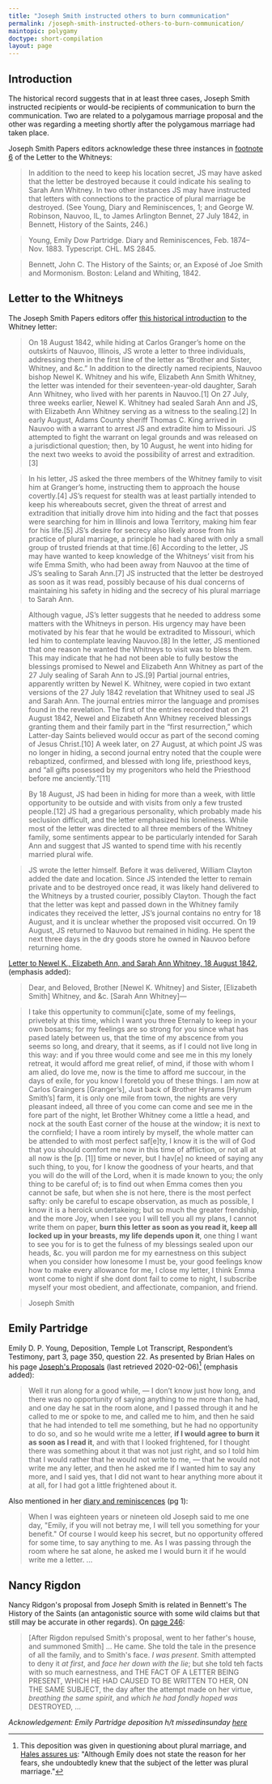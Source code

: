 ```yaml
---
title: "Joseph Smith instructed others to burn communication"
permalink: /joseph-smith-instructed-others-to-burn-communication/
maintopic: polygamy
doctype: short-compilation
layout: page
---
```


## Introduction

The historical record suggests that in at least three cases, Joseph Smith instructed recipients or would-be recipients of communication to burn the communication.  Two are related to a polygamous marriage proposal and the other was regarding a meeting shortly after the polygamous marriage had taken place.

Joseph Smith Papers editors acknowledge these three instances in [footnote 6](https://www.josephsmithpapers.org/paper-summary/letter-to-newel-k-elizabeth-ann-smith-and-sarah-ann-whitney-18-august-1842/2#1415580525105515545) of the Letter to the Whitneys:

> In addition to the need to keep his location secret, JS may have asked that
> the letter be destroyed because it could indicate his sealing to Sarah Ann
> Whitney. In two other instances JS may have instructed that letters with
> connections to the practice of plural marriage be destroyed. (See Young,
> Diary and Reminiscences, 1; and George W. Robinson, Nauvoo, IL, to James
> Arlington Bennet, 27 July 1842, in Bennett, History of the Saints, 246.)

> Young, Emily Dow Partridge. Diary and Reminiscences, Feb. 1874–Nov. 1883. Typescript. CHL. MS 2845.

> Bennett, John C. The History of the Saints; or, an Exposé of Joe Smith and Mormonism. Boston: Leland and Whiting, 1842.

## Letter to the Whitneys

The Joseph Smith Papers editors offer [this historical introduction](https://www.josephsmithpapers.org/paper-summary/letter-to-newel-k-elizabeth-ann-smith-and-sarah-ann-whitney-18-august-1842/2#historical-intro) to the Whitney letter:

> On 18 August 1842, while hiding at Carlos Granger’s home on the outskirts of Nauvoo, Illinois, JS wrote a letter to three individuals, addressing them in the first line of the letter as “Brother and Sister, Whitney, and &c.” In addition to the directly named recipients, Nauvoo bishop Newel K. Whitney and his wife, Elizabeth Ann Smith Whitney, the letter was intended for their seventeen-year-old daughter, Sarah Ann Whitney, who lived with her parents in Nauvoo.[1] On 27 July, three weeks earlier, Newel K. Whitney had sealed Sarah Ann and JS, with Elizabeth Ann Whitney serving as a witness to the sealing.[2] In early August, Adams County sheriff Thomas C. King arrived in Nauvoo with a warrant to arrest JS and extradite him to Missouri. JS attempted to fight the warrant on legal grounds and was released on a jurisdictional question; then, by 10 August, he went into hiding for the next two weeks to avoid the possibility of arrest and extradition.[3]

> In his letter, JS asked the three members of the Whitney family to visit him at Granger’s home, instructing them to approach the house covertly.[4] JS’s request for stealth was at least partially intended to keep his whereabouts secret, given the threat of arrest and extradition that initially drove him into hiding and the fact that posses were searching for him in Illinois and Iowa Territory, making him fear for his life.[5] JS’s desire for secrecy also likely arose from his practice of plural marriage, a principle he had shared with only a small group of trusted friends at that time.[6] According to the letter, JS may have wanted to keep knowledge of the Whitneys’ visit from his wife Emma Smith, who had been away from Nauvoo at the time of JS’s sealing to Sarah Ann.[7] JS instructed that the letter be destroyed as soon as it was read, possibly because of his dual concerns of maintaining his safety in hiding and the secrecy of his plural marriage to Sarah Ann.

> Although vague, JS’s letter suggests that he needed to address some matters with the Whitneys in person. His urgency may have been motivated by his fear that he would be extradited to Missouri, which led him to contemplate leaving Nauvoo.[8] In the letter, JS mentioned that one reason he wanted the Whitneys to visit was to bless them. This may indicate that he had not been able to fully bestow the blessings promised to Newel and Elizabeth Ann Whitney as part of the 27 July sealing of Sarah Ann to JS.[9] Partial journal entries, apparently written by Newel K. Whitney, were copied in two extant versions of the 27 July 1842 revelation that Whitney used to seal JS and Sarah Ann. The journal entries mirror the language and promises found in the revelation. The first of the entries recorded that on 21 August 1842, Newel and Elizabeth Ann Whitney received blessings granting them and their family part in the “first resurrection,” which Latter-day Saints believed would occur as part of the second coming of Jesus Christ.[10] A week later, on 27 August, at which point JS was no longer in hiding, a second journal entry noted that the couple were rebaptized, confirmed, and blessed with long life, priesthood keys, and “all gifts posessed by my progenitors who held the Priesthood before me anciently.”[11]

> By 18 August, JS had been in hiding for more than a week, with little opportunity to be outside and with visits from only a few trusted people.[12] JS had a gregarious personality, which probably made his seclusion difficult, and the letter emphasized his loneliness. While most of the letter was directed to all three members of the Whitney family, some sentiments appear to be particularly intended for Sarah Ann and suggest that JS wanted to spend time with his recently married plural wife.

> JS wrote the letter himself. Before it was delivered, William Clayton added the date and location. Since JS intended the letter to remain private and to be destroyed once read, it was likely hand delivered to the Whitneys by a trusted courier, possibly Clayton. Though the fact that the letter was kept and passed down in the Whitney family indicates they received the letter, JS’s journal contains no entry for 18 August, and it is unclear whether the proposed visit occurred. On 19 August, JS returned to Nauvoo but remained in hiding. He spent the next three days in the dry goods store he owned in Nauvoo before returning home.

[Letter to Newel K., Elizabeth Ann, and Sarah Ann Whitney, 18 August 1842](https://www.josephsmithpapers.org/paper-summary/letter-to-newel-k-elizabeth-ann-and-sarah-ann-whitney-18-august-1842/2#full-transcript), (emphasis added):

> Dear, and Beloved, Brother [Newel K. Whitney] and Sister, [Elizabeth Smith]
> Whitney, and &c. [Sarah Ann Whitney]—

> I take this oppertunity to communi[c]ate, some of my feelings, privetely at
> this time, which I want you three Eternaly to keep in your own bosams; for
> my feelings are so strong for you since what has pased lately between us,
> that the time of my abscence from you seems so long, and dreary, that it
> seems, as if I could not live long in this way: and if you three would come
> and see me in this my lonely retreat, it would afford me great relief, of
> mind, if those with whom I am alied, do love me, now is the time to afford
> me succour, in the days of exile, for you know I foretold you of these
> things. I am now at Carlos Graingers [Granger’s], Just back of Brother
> Hyrams [Hyrum Smith’s] farm, it is only one mile from town, the nights are
> very pleasant indeed, all three of you come can come and see me in the fore
> part of the night, let Brother Whitney come a little a head, and nock at the
> south East corner of the house at the window; it is next to the cornfield; I
> have a room intirely by myself, the whole matter can be attended to with
> most perfect saf[e]ty, I know it is the will of God that you should comfort
> me now in this time of affliction, or not all at all now is the [p. [1]]
> time or never, but I hav[e] no kneed of saying any such thing, to you, for I
> know the goodness of your hearts, and that you will do the will of the Lord,
> when it is made known to you; the only thing to be careful of; is to find
> out when Emma comes then you cannot be safe, but when she is not here, there
> is the most perfect safty: only be careful to escape observation, as much as
> possible, I know it is a heroick undertakeing; but so much the greater
> frendship, and the more Joy, when I see you I will tell you all my plans, I
> cannot write them on paper, **burn this letter as soon as you read it, keep
> all locked up in your breasts, my life depends upon it**, one thing I want
> to see you for is to get the fulness of my blessings sealed upon our heads,
> &c. you will pardon me for my earnestness on this subject when you consider
> how lonesome I must be, your good feelings know how to make every allowance
> for me, I close my letter, I think Emma wont come to night if she dont dont
> fail to come to night, I subscribe myself your most obedient, and
> affectionate, companion, and friend.

> Joseph Smith

## Emily Partridge

Emily D. P. Young, Deposition, Temple Lot Transcript, Respondent’s Testimony, part 3, page 350, question 22.  As presented by Brian Hales on his page [Joseph's Proposals](https://josephsmithspolygamy.org/joseph-smith-proposals/) (last retrieved 2020-02-06)[^aboutpolygamy] (emphasis added):

> Well it run along for a good while, — I don’t know just how long, and there
> was no opportunity of saying anything to me more than he had, and one day he
> sat in the room alone, and I passed through it and he called to me or spoke
> to me, and called me to him, and then he said that he had intended to tell
> me something, but he had no opportunity to do so, and so he would write me a
> letter, **if I would agree to burn it as soon as I read it**, and with that
> I looked frightened, for I thought there was something about it that was not
> just right, and so I told him that I would rather that he would not write to
> me, — that he would not write me any letter, and then he asked me if I
> wanted him to say any more, and I said yes, that I did not want to hear
> anything more about it at all, for I had got a little frightened about it.

Also mentioned in her [diary and reminiscences](https://catalog.churchofjesuschrist.org/assets?id=13e648f8-d76e-41fa-8192-01f5be4daba0&crate=0&index=4) (pg 1):

> When I was eighteen years or nineteen old Joseph said to me one day, "Emily,
> if you will not betray me, I will tell you something for your benefit."  Of
> course I would keep his secret, but no opportunity offered for some time, to
> say anything to me.  As I was passing through the room where he sat alone,
> he asked me I would burn it if he would write me a letter. ...

## Nancy Rigdon

Nancy Ridgon's proposal from Joseph Smith is related in Bennett's The History of the Saints (an antagonistic source with some wild claims but that still may be accurate in other regards).  On [page 246](https://archive.org/details/historysaints00benngoog/page/n257/mode/2up): 

> [After Rigdon repulsed Smith's proposal, went to her father's house, and
> summoned Smith] ... He came.  She told the tale in the presence of all the
> family, and to Smith's face.  *I was present*.  Smith attempted to deny it *at
> first*, and *face her down with the lie*; but she told teh facts with so much
> earnestness, and THE FACT OF A LETTER BEING PRESENT, WHICH HE HAD CAUSED TO
> BE WRITTEN TO HER, ON THE SAME SUBJECT, the day after the attempt made on
> her virtue, *breathing the same spirit*, and *which he had fondly hoped was*
> DESTROYED, ...

*Acknowledgement: Emily Partridge deposition h/t missedinsunday [here](https://www.reddit.com/r/exmormon/comments/ezu31h/joseph_smith_was_grooming_girls_from_a_position/)*

[^aboutpolygamy]: This deposition was given in questioning about plural marriage, and [Hales assures us](https://josephsmithspolygamy.org/joseph-smith-proposals/): "Although Emily does not state the reason for her fears, she undoubtedly knew that the subject of the letter was plural marriage."
